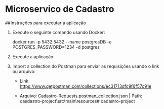 # Microservico de Cadastro
 
##Instruções para executar a aplicação
 
1. Execute o seguinte comando usando Docker:

	docker run -p 5432:5432 --name postgresDB -e POSTGRES_PASSWORD=1234 -d postgres
2. Execute a aplicação

3. Import a collection do Postman para enviar as requisições usando o link ou arquivo:

    - Link: https://www.getpostman.com/collections/ec31713dfc9f6f57c91e

    - Arquivo: Cadastro-Requests.postman_collection.json |
    Path: casdastro-project\src\main\resources# cadastro-project
